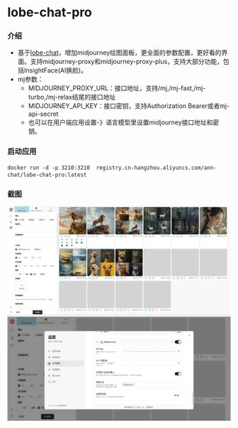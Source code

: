 # lobe-chat-pro

### 介绍
- 基于[lobe-chat](https://github.com/lobehub/lobe-chat)，增加midjourney绘图面板，更全面的参数配置，更好看的界面。支持midjourney-proxy和midjourney-proxy-plus，支持大部分功能，包括InsightFace(AI换脸)。
- mj参数：
  - MIDJOURNEY_PROXY_URL：接口地址，支持/mj,/mj-fast,/mj-turbo,/mj-relax结尾的接口地址
  - MIDJOURNEY_API_KEY：接口密钥，支持Authorization Bearer或者mj-api-secret
  - 也可以在用户端应用设置-》语言模型里设置midjourney接口地址和密钥。

### 启动应用
```shell
docker run -d -p 3210:3210  registry.cn-hangzhou.aliyuncs.com/ann-chat/lobe-chat-pro:latest
```

### 截图
![image1](/images/image1.png)
![image2](/images/image2.png)

